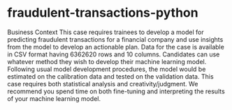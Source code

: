 # fraudulent-transactions-python
Business Context
This case requires trainees to develop a model for predicting fraudulent transactions for a financial company and use insights from the model to develop an actionable plan.
Data for the case is available in CSV format having 6362620 rows and 10 columns. 
Candidates can use whatever method they wish to develop their machine learning model. 
Following usual model development procedures, the model would be estimated on the calibration data and tested on the validation data. 
This case requires both statistical analysis and creativity/judgment. 
We recommend you spend time on both fine-tuning and interpreting the results of your machine learning model.
